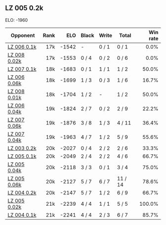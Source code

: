 ## LZ 005 0.2k ##

ELO: -1960

Opponent | Rank | ELO | Black | Write | Total | Win rate
---------|-----:|----:|-------|-------|-------|-------:
[LZ 006 0.1k](LZ%20006%200.1k.md) | 17k | -1542 | - | 0 / 1 | 0 / 1 | 0.0%
[LZ 008 0.02k](LZ%20008%200.02k.md) | 17k | -1553 | 0 / 4 | 0 / 2 | 0 / 6 | 0.0%
[LZ 007 0.1k](LZ%20007%200.1k.md) | 18k | -1683 | 0 / 1 | 1 / 1 | 1 / 2 | 50.0%
[LZ 006 0.06k](LZ%20006%200.06k.md) | 18k | -1699 | 1 / 3 | 0 / 3 | 1 / 6 | 16.7%
[LZ 008 0.01k](LZ%20008%200.01k.md) | 18k | -1704 | 1 / 2 | - | 1 / 2 | 50.0%
[LZ 006 0.04k](LZ%20006%200.04k.md) | 19k | -1824 | 2 / 7 | 0 / 2 | 2 / 9 | 22.2%
[LZ 007 0.06k](LZ%20007%200.06k.md) | 19k | -1876 | 3 / 8 | 1 / 3 | 4 / 11 | 36.4%
[LZ 007 0.04k](LZ%20007%200.04k.md) | 19k | -1963 | 4 / 7 | 1 / 2 | 5 / 9 | 55.6%
[LZ 003 0.2k](LZ%20003%200.2k.md) | 20k | -2027 | 0 / 4 | 2 / 2 | 2 / 6 | 33.3%
[LZ 005 0.1k](LZ%20005%200.1k.md) | 20k | -2049 | 2 / 4 | 2 / 2 | 4 / 6 | 66.7%
[LZ 005 0.04k](LZ%20005%200.04k.md) | 20k | -2118 | 3 / 3 | 0 / 1 | 3 / 4 | 75.0%
[LZ 005 0.06k](LZ%20005%200.06k.md) | 20k | -2127 | 5 / 7 | 6 / 7 | 11 / 14 | 78.6%
[LZ 004 0.2k](LZ%20004%200.2k.md) | 20k | -2147 | 5 / 7 | 1 / 2 | 6 / 9 | 66.7%
[LZ 005 0.02k](LZ%20005%200.02k.md) | 21k | -2239 | 4 / 4 | 1 / 1 | 5 / 5 | 100.0%
[LZ 004 0.1k](LZ%20004%200.1k.md) | 21k | -2241 | 4 / 4 | 2 / 3 | 6 / 7 | 85.7%
